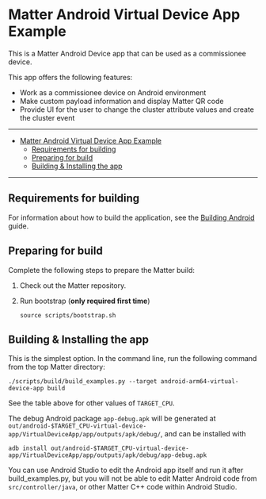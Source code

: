 # Matter Android Virtual Device App Example

This is a Matter Android Device app that can be used as a commissionee device.

This app offers the following features:

-   Work as a commissionee device on Android environment
-   Make custom payload information and display Matter QR code
-   Provide UI for the user to change the cluster attribute values and create
    the cluster event

<hr>

-   [Matter Android Virtual Device App Example](#matter-android-virtual-device-app-example)
    -   [Requirements for building](#requirements-for-building)
    -   [Preparing for build](#preparing-for-build)
    -   [Building & Installing the app](#building--installing-the-app)

<hr>

<a name="requirements"></a>

## Requirements for building

For information about how to build the application, see the
[Building Android](../../../docs/guides/android_building.md) guide.

## Preparing for build

Complete the following steps to prepare the Matter build:

1. Check out the Matter repository.

2. Run bootstrap (**only required first time**)

    ```shell
    source scripts/bootstrap.sh
    ```

<a name="building-installing"></a>

## Building & Installing the app

This is the simplest option. In the command line, run the following command from
the top Matter directory:

```shell
./scripts/build/build_examples.py --target android-arm64-virtual-device-app build
```

See the table above for other values of `TARGET_CPU`.

The debug Android package `app-debug.apk` will be generated at
`out/android-$TARGET_CPU-virtual-device-app/VirtualDeviceApp/app/outputs/apk/debug/`, and can be installed
with

```shell
adb install out/android-$TARGET_CPU-virtual-device-app/VirtualDeviceApp/app/outputs/apk/debug/app-debug.apk
```

You can use Android Studio to edit the Android app itself and run it after
build_examples.py, but you will not be able to edit Matter Android code from
`src/controller/java`, or other Matter C++ code within Android Studio.
